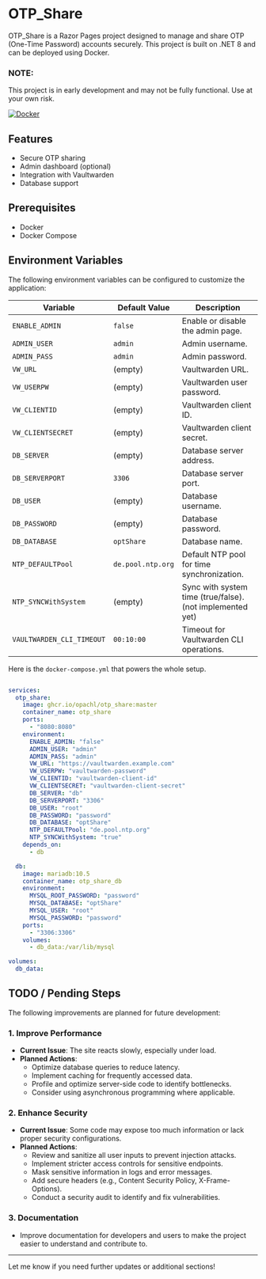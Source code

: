 # OTP_Share
OTP_Share is a Razor Pages project designed to manage and share OTP (One-Time Password) accounts securely. This project is built on .NET 8 and can be deployed using Docker.

### NOTE:
This project is in early development and may not be fully functional. Use at your own risk.

[![Docker](https://github.com/Opachl/OTP_Share/actions/workflows/docker-publish.yml/badge.svg?branch=master)](https://github.com/Opachl/OTP_Share/actions/workflows/docker-publish.yml)

## Features
- Secure OTP sharing
- Admin dashboard (optional)
- Integration with Vaultwarden
- Database support

## Prerequisites
- Docker
- Docker Compose

## Environment Variables
The following environment variables can be configured to customize the application:

| Variable              | Default Value       | Description                                      |
|-----------------------|---------------------|--------------------------------------------------|
| `ENABLE_ADMIN`        | `false`            | Enable or disable the admin page.               |
| `ADMIN_USER`          | `admin`            | Admin username.                                 |
| `ADMIN_PASS`          | `admin`            | Admin password.                                 |
| `VW_URL`              | (empty)            | Vaultwarden URL.                                |
| `VW_USERPW`           | (empty)            | Vaultwarden user password.                      |
| `VW_CLIENTID`         | (empty)            | Vaultwarden client ID.                          |
| `VW_CLIENTSECRET`     | (empty)            | Vaultwarden client secret.                      |
| `DB_SERVER`           | (empty)            | Database server address.                        |
| `DB_SERVERPORT`       | `3306`             | Database server port.                           |
| `DB_USER`             | (empty)            | Database username.                              |
| `DB_PASSWORD`         | (empty)            | Database password.                              |
| `DB_DATABASE`         | `optShare`         | Database name.                                  |
| `NTP_DEFAULTPool`     | `de.pool.ntp.org`  | Default NTP pool for time synchronization.      |
| `NTP_SYNCWithSystem`  | (empty)            | Sync with system time (true/false).  (not implemented yet)          |
| `VAULTWARDEN_CLI_TIMEOUT` | `00:10:00`     | Timeout for Vaultwarden CLI operations.         |


Here is the `docker-compose.yml` that powers the whole setup.
```yaml

services:
  otp_share:
    image: ghcr.io/opachl/otp_share:master
    container_name: otp_share
    ports:
      - "8080:8080"
    environment:
      ENABLE_ADMIN: "false"
      ADMIN_USER: "admin"
      ADMIN_PASS: "admin"
      VW_URL: "https://vaultwarden.example.com"
      VW_USERPW: "vaultwarden-password"
      VW_CLIENTID: "vaultwarden-client-id"
      VW_CLIENTSECRET: "vaultwarden-client-secret"
      DB_SERVER: "db"
      DB_SERVERPORT: "3306"
      DB_USER: "root"
      DB_PASSWORD: "password"
      DB_DATABASE: "optShare"
      NTP_DEFAULTPool: "de.pool.ntp.org"
      NTP_SYNCWithSystem: "true"
    depends_on:
      - db

  db:
    image: mariadb:10.5
    container_name: otp_share_db
    environment:
      MYSQL_ROOT_PASSWORD: "password"
      MYSQL_DATABASE: "optShare"
      MYSQL_USER: "root"
      MYSQL_PASSWORD: "password"
    ports:
      - "3306:3306"
    volumes:
      - db_data:/var/lib/mysql

volumes:
  db_data:
```

## TODO / Pending Steps
The following improvements are planned for future development:

### 1. Improve Performance
- **Current Issue**: The site reacts slowly, especially under load.
- **Planned Actions**:
  - Optimize database queries to reduce latency.
  - Implement caching for frequently accessed data.
  - Profile and optimize server-side code to identify bottlenecks.
  - Consider using asynchronous programming where applicable.

### 2. Enhance Security
- **Current Issue**: Some code may expose too much information or lack proper security configurations.
- **Planned Actions**:
  - Review and sanitize all user inputs to prevent injection attacks.
  - Implement stricter access controls for sensitive endpoints.
  - Mask sensitive information in logs and error messages.
  - Add secure headers (e.g., Content Security Policy, X-Frame-Options).
  - Conduct a security audit to identify and fix vulnerabilities.

### 3. Documentation
- Improve documentation for developers and users to make the project easier to understand and contribute to.

---

Let me know if you need further updates or additional sections!